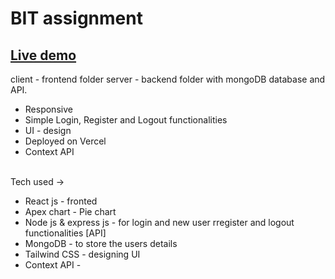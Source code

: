 # BIT assignment 

<h2><a href="https://assignment-bit.vercel.app">Live demo </a></h2> 

client - frontend folder
server - backend folder with  mongoDB database and API.
<br/>

- Responsive
- Simple Login, Register and Logout functionalities
- UI - design
- Deployed on Vercel
- Context API

<br/>
Tech used → 

- React js - fronted
- Apex chart - Pie chart
- Node js & express js - for login and new user rregister and logout functionalities [API]
- MongoDB - to store the users details
- Tailwind CSS - designing UI
- Context API - 
